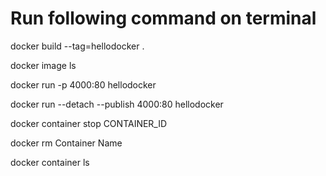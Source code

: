 
# Run following command on terminal

docker build --tag=hellodocker .

docker image ls

docker run -p 4000:80 hellodocker

docker run --detach --publish 4000:80 hellodocker

docker container stop CONTAINER_ID

docker rm Container Name

docker container ls